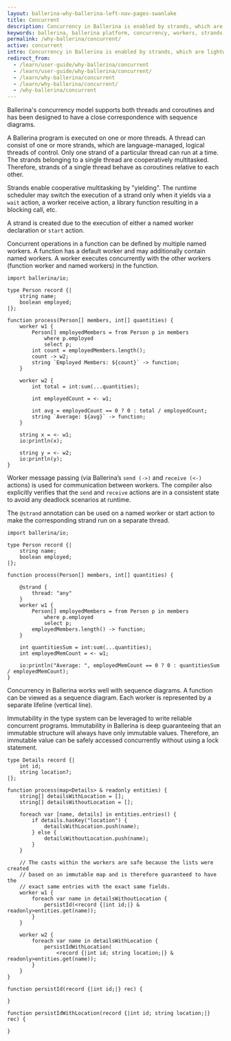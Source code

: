 ```yaml
---
layout: ballerina-why-ballerina-left-nav-pages-swanlake
title: Concurrent
description: Concurrency in Ballerina is enabled by strands, which are lightweight threads. 
keywords: ballerina, ballerina platform, concurrency, workers, strands, threads, lightweight threads
permalink: /why-ballerina/concurrent/
active: concurrent
intro: Concurrency in Ballerina is enabled by strands, which are lightweight threads.
redirect_from:
  - /learn/user-guide/why-ballerina/concurrent
  - /learn/user-guide/why-ballerina/concurrent/
  - /learn/why-ballerina/concurrent
  - /learn/why-ballerina/concurrent/
  - /why-ballerina/concurrent
---
```


Ballerina's concurrency model supports both threads and coroutines and has been designed to have a close correspondence with sequence diagrams.

A Ballerina program is executed on one or more threads. A thread can consist of one or more strands, which are language-managed, logical threads of control. Only one strand of a particular thread can run at a time. The strands belonging to a single thread are cooperatively multitasked. Therefore, strands of a single thread behave as coroutines relative to each other.

Strands enable cooperative multitasking by "yielding". The runtime scheduler may switch the execution of a strand only when it yields via a `wait` action, a worker receive action, a library function resulting in a blocking call, etc.

A strand is created due to the execution of either a named worker declaration or `start` action.

Concurrent operations in a function can be defined by multiple named workers. A function has a default worker and may additionally contain named workers. A worker executes concurrently with the other workers (function worker and named workers) in the function.

```ballerina
import ballerina/io;

type Person record {|
    string name;
    boolean employed;
|};

function process(Person[] members, int[] quantities) {
    worker w1 {
        Person[] employedMembers = from Person p in members
            where p.employed
            select p;
        int count = employedMembers.length();
        count -> w2;
        string `Employed Members: ${count}` -> function;
    }

    worker w2 {
        int total = int:sum(...quantities);

        int employedCount = <- w1;

        int avg = employedCount == 0 ? 0 : total / employedCount;
        string `Average: ${avg}` -> function;
    }

    string x = <- w1;
    io:println(x);

    string y = <- w2;
    io:println(y);
}
```

Worker message passing (via Ballerina’s `send (->)` and `receive (<-)` actions) is used for communication between workers. The compiler also explicitly verifies that the `send` and `receive` actions are in a consistent state to avoid any deadlock scenarios at runtime.

The `@strand` annotation can be used on a named worker or start action to make the corresponding strand run on a separate thread.

```ballerina
import ballerina/io;

type Person record {|
    string name;
    boolean employed;
|};

function process(Person[] members, int[] quantities) {

    @strand {
        thread: "any"
    }
    worker w1 {
        Person[] employedMembers = from Person p in members
            where p.employed
            select p;
        employedMembers.length() -> function;
    }

    int quantitiesSum = int:sum(...quantities);
    int employedMemCount = <- w1;

    io:println("Average: ", employedMemCount == 0 ? 0 : quantitiesSum / employedMemCount);
}
```

Concurrency in Ballerina works well with sequence diagrams. A function can be viewed as a sequence diagram. Each worker is represented by a separate lifeline (vertical line).

Immutability in the type system can be leveraged to write reliable concurrent programs. Immutability in Ballerina is deep guaranteeing that an immutable structure will always have only immutable values. Therefore, an immutable value can be safely accessed concurrently without using a lock statement.

```ballerina
type Details record {|
    int id;
    string location?;
|};

function process(map<Details> & readonly entities) {
    string[] detailsWithLocation = [];
    string[] detailsWithoutLocation = [];

    foreach var [name, details] in entities.entries() {
        if details.hasKey("location") {
            detailsWithLocation.push(name);
        } else {
            detailsWithoutLocation.push(name);
        }
    }

    // The casts within the workers are safe because the lists were created
    // based on an immutable map and is therefore guaranteed to have the 
    // exact same entries with the exact same fields.
    worker w1 {
        foreach var name in detailsWithoutLocation {
            persistId(<record {|int id;|} & readonly>entities.get(name));
        }
    }

    worker w2 {
        foreach var name in detailsWithLocation {
            persistIdWithLocation(
                <record {|int id; string location;|} & readonly>entities.get(name));
        }
    }
}

function persistId(record {|int id;|} rec) {

}

function persistIdWithLocation(record {|int id; string location;|} rec) {

}
```

<style>
.cBallerinaTocContainer {
    display: none !important;
}
/*.cBalleinaBreadcrumbs li:nth-child(3) , .cBalleinaBreadcrumbs li:nth-child(2) {
   display:none !important;
}*/
</style>
